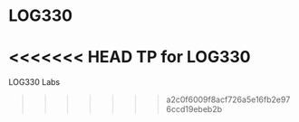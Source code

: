 # LOG330
<<<<<<< HEAD
TP for LOG330
=======
LOG330 Labs
>>>>>>> a2c0f6009f8acf726a5e16fb2e976ccd19ebeb2b
